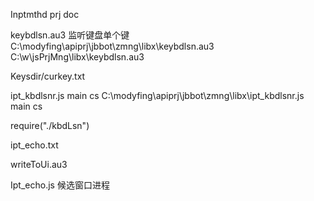 Inptmthd prj doc


keybdlsn.au3   监听键盘单个键
C:\modyfing\apiprj\jbbot\zmng\libx\keybdlsn.au3
C:\w\jsPrjMng\libx\keybdlsn.au3

Keysdir/curkey.txt


ipt_kbdlsnr.js   main cs
C:\modyfing\apiprj\jbbot\zmng\libx\ipt_kbdlsnr.js   main cs

require("./kbdLsn")



ipt_echo.txt

 writeToUi.au3




Ipt_echo.js   候选窗口进程
